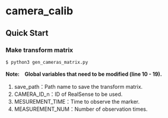 # camera_calib
## Quick Start
### Make transform matrix

```
$ python3 gen_cameras_matrix.py
```

**Note:　Global variables that need to be modified (line 10 - 19).**
1. save_path：Path name to save the transform matrix.
2. CAMERA_ID_n：ID of RealSense to be used.
3. MESUREMENT_TIME：Time to observe the marker.
4. MEASUREMENT_NUM：Number of observation times.
